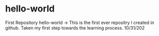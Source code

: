 # hello-world
First Repository
hello-world -> This is the first ever repositry I created in github. Taken my first step towards the learning process. 10/31/202
